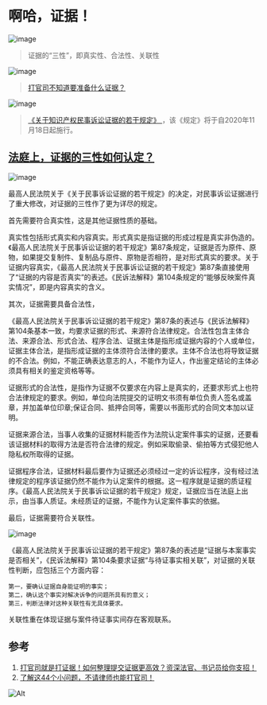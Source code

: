 # 啊哈，证据！

![image](https://user-images.githubusercontent.com/101648813/158393544-516b2b3b-878f-4f99-8331-9789e08205e2.png)
> 证据的“三性”，即真实性、合法性、关联性

![image](https://user-images.githubusercontent.com/101648813/158395457-530b0481-3cb6-4521-8c45-db7f35b96de8.png)
> [打官司不知道要准备什么证据？](https://www.thepaper.cn/newsDetail_forward_14172702)

![image](https://user-images.githubusercontent.com/101648813/158394534-71a6ff15-aa25-40a8-a99b-ca2cf902e0cb.png)
> [《关于知识产权民事诉讼证据的若干规定》 ](https://www.sohu.com/a/432363942_166680)，该《规定》将于自2020年11月18日起施行。

## [法庭上，证据的三性如何认定？](https://zhuanlan.zhihu.com/p/438757720)

![image](https://user-images.githubusercontent.com/101648813/158394769-666754ef-58d2-4aed-b671-cfd07f418edb.png)

最高人民法院关于《关于民事诉讼证据的若干规定》的决定，对民事诉讼证据进行了重大修改，对证据的三性作了更为详尽的规定。

首先需要符合真实性，这是其他证据性质的基础。

真实性包括形式真实和内容真实。形式真实是指证据的形成过程是真实非伪造的。《最高人民法院关于民事诉讼证据的若干规定》第87条规定，证据是否为原件、原物，如果提交复制件、复制品与原件、原物是否相符，是对形式真实的要求。关于证据内容真实，《最高人民法院关于民事诉讼证据的若干规定》第87条直接使用了“证据的内容是否真实”的表述。《民诉法解释》第104条规定的“能够反映案件真实情况”，即是内容真实的含义。

其次，证据需要具备合法性，

《最高人民法院关于民事诉讼证据的若干规定》第87条的表述与《民诉法解释》第104条基本一致，均要求证据的形式、来源符合法律规定。合法性包含主体合法、来源合法、形式合法、程序合法、证据主体是指形成证据内容的个人或单位，证据主体合法，是指形成证据的主体须符合法律的要求。主体不合法也将导致证据的不合法。例如，不能正确表达意志的人，不能作为证人，作出鉴定结论的主体必须具有相关的鉴定资格等等。

证据形式的合法性，是指作为证据不仅要求在内容上是真实的，还要求形式上也符合法律规定的要求。例如，单位向法院提交的证明文书须有单位负责人签名或盖章，并加盖单位印章;保证合同、抵押合同等，需要以书面形式的合同文本加以证明。

证据来源合法，当事人收集的证据材料能否作为法院认定案件事实的证据，还要看该证据材料的取得方法是否符合法律的规定。例如采取偷录、偷拍等方式侵犯他人隐私权所取得的证据。

证据程序合法，证据材料最后要作为证据还必须经过一定的诉讼程序，没有经过法律规定的程序该证据仍然不能作为认定案件的根据。这一程序就是证据的质证程序。《最高人民法院关于民事诉讼证据的若干规定》规定，证据应当在法庭上出示，由当事人质证。未经质证的证据，不能作为认定案件事实的依据。

最后，证据需要符合关联性。

![image](https://user-images.githubusercontent.com/101648813/158394959-09b8b920-a028-4e52-b292-fd3ed04986f1.png)

《最高人民法院关于民事诉讼证据的若干规定》第87条的表述是“证据与本案事实是否相关”，《民诉法解释》第104条要求证据“与待证事实相关联”，对证据的关联性判断，应包括三个方面内容：

```
第一，要确认证据自身能证明的事实；
第二，确认这个事实对解决诉争的问题所具有的意义；
第三，判断法律对这种关联性有无具体要求。
```

关联性重在体现证据与案件待证事实间存在客观联系。

## 参考

1. [打官司就是打证据！如何整理提交证据更高效？资深法官、书记员给你支招！](https://new.qq.com/omn/20210630/20210630A0E1DG00.html)
2. [了解这44个小问题，不请律师也能打官司！](https://www.sohu.com/a/425820884_693598)

![Alt](https://repobeats.axiom.co/api/embed/0b50708f088caf67e4222f47f52df341ec71c4a2.svg "Repobeats analytics image")
